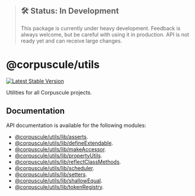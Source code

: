 > ## 🛠 Status: In Development
> This package is currently under heavy development. Feedback is always welcome, but be careful with
using it in production. API is not ready yet and can receive large changes.

# @corpuscule/utils
[![Latest Stable Version](https://img.shields.io/npm/v/@corpuscule/utils.svg)](https://www.npmjs.com/package/@corpuscule/utils)

Utilities for all Corpuscule projects.

## Documentation
API documentation is available for the following modules:
* [@corpuscule/utils/lib/asserts](./docs/asserts.md).
* [@corpuscule/utils/lib/defineExtendable](./docs/defineExtendable.md).
* [@corpuscule/utils/lib/makeAccessor](./docs/makeAccessors.md).
* [@corpuscule/utils/lib/propertyUtils](./docs/propertyUtils.md).
* [@corpuscule/utils/lib/reflectClassMethods](docs/reflectMethods.md).
* [@corpuscule/utils/lib/scheduler](./docs/scheduler.md).
* [@corpuscule/utils/lib/setters](./docs/setters.md).
* [@corpuscule/utils/lib/shallowEqual](./docs/shallowEqual.md).
* [@corpuscule/utils/lib/tokenRegistry](./docs/tokenRegistry.md).